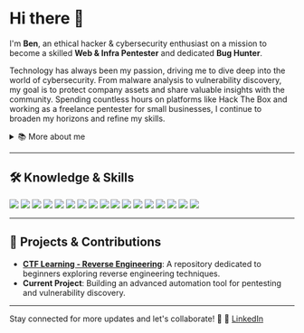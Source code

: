 # Hi there 👋

I'm **Ben**, an ethical hacker & cybersecurity enthusiast on a mission to become a skilled **Web & Infra Pentester** and dedicated **Bug Hunter**.

Technology has always been my passion, driving me to dive deep into the world of cybersecurity. From malware analysis to vulnerability discovery, my goal is to protect company assets and share valuable insights with the community. Spending countless hours on platforms like Hack The Box and working as a freelance pentester for small businesses, I continue to broaden my horizons and refine my skills.

<details>
  <summary>📚 More about me</summary>
  <ul>
    <li><strong>Name</strong>: Ben</li>
    <li><strong>Alias</strong>: hack-the-void</li>
    <li><strong>Field</strong>: Ethical Hacking, Penetration Testing, Bug Bounty Hunting</li>
    <li><strong>Specialties</strong>: Reverse Engineering, Web & Infra Pentesting, Script Automation</li>
    <li><strong>Certifications in Progress</strong>: CPTS, Burp Suite Certification</li>
    <li><strong>Currently Working On</strong>: Developing a comprehensive tool for vulnerability scanning & automation</li>
    <li><strong>Learning</strong>: New techniques in Web & Infrastructure pentesting, and network security</li>
  </ul>
</details>

---

## 🛠️ Knowledge & Skills

<p>
  <img src="https://img.shields.io/badge/Burp%20Suite-000000.svg?&style=for-the-badge&logo=burpsuite&logoColor=white" />
  <img src="https://img.shields.io/badge/Metasploit-000000.svg?&style=for-the-badge&logo=metasploit&logoColor=white" />
  <img src="https://img.shields.io/badge/Wireshark-000000.svg?&style=for-the-badge&logo=wireshark&logoColor=white" />
  <img src="https://img.shields.io/badge/Ghidra-000000.svg?&style=for-the-badge&logo=reverse-engineering&logoColor=white" />
  <img src="https://img.shields.io/badge/Python-000000.svg?&style=for-the-badge&logo=python&logoColor=white" />
  <img src="https://img.shields.io/badge/Bash-000000.svg?&style=for-the-badge&logo=gnu-bash&logoColor=white" />
  <img src="https://img.shields.io/badge/PowerShell-000000.svg?&style=for-the-badge&logo=powershell&logoColor=white" />
  <img src="https://img.shields.io/badge/C-000000.svg?&style=for-the-badge&logo=c&logoColor=white" />
  <img src="https://img.shields.io/badge/Linux-000000.svg?&style=for-the-badge&logo=linux&logoColor=white" />
  <img src="https://img.shields.io/badge/Nmap-000000.svg?&style=for-the-badge&logo=nmap&logoColor=white" />
  <img src="https://img.shields.io/badge/Docker-000000.svg?&style=for-the-badge&logo=docker&logoColor=white" />
  <img src="https://img.shields.io/badge/Flutter-000000.svg?&style=for-the-badge&logo=flutter&logoColor=white" />
  <img src="https://img.shields.io/badge/Git-000000.svg?&style=for-the-badge&logo=git&logoColor=white" />
  <img src="https://img.shields.io/badge/JavaScript-000000.svg?&style=for-the-badge&logo=javascript&logoColor=white" />
  <img src="https://img.shields.io/badge/Parrot%20OS-000000.svg?&style=for-the-badge&logo=parrot-security&logoColor=white" />
  <img src="https://img.shields.io/badge/Kali%20Linux-000000.svg?&style=for-the-badge&logo=kali-linux&logoColor=white" />
  <img src="https://img.shields.io/badge/VS%20Code-000000.svg?&style=for-the-badge&logo=visual-studio-code&logoColor=white" />
</p>

---

## 🎯 Projects & Contributions
- **[CTF Learning - Reverse Engineering](https://github.com/hack-the-void/Apprentissage-CTF-Reverse-Engineering)**: A repository dedicated to beginners exploring reverse engineering techniques.
- **Current Project**: Building an advanced automation tool for pentesting and vulnerability discovery.

---


Stay connected for more updates and let's collaborate! 🚀
🔗 [LinkedIn](#)
